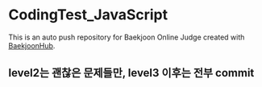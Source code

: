 # CodingTest_JavaScript
This is an auto push repository for Baekjoon Online Judge created with [BaekjoonHub](https://github.com/BaekjoonHub/BaekjoonHub).

## level2는 괜찮은 문제들만, level3 이후는 전부 commit

